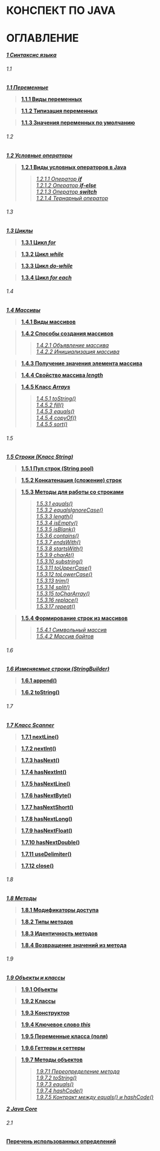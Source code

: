 # **КОНСПЕКТ ПО JAVA**

# ОГЛАВЛЕНИЕ

[***1 Синтаксис языка***](/conspect/1.md/#1-синтаксис-языка)

###### 1.1

[***1.1 Переменные***](/conspect/1.md/#11-переменные)

> [**1.1.1 Виды переменных**](/conspect/1.md/#111-виды-переменных)  

> [**1.1.2 Типизация переменных**](/conspect/1.md/#112-типизация-переменных)  

> [**1.1.3 Значения переменных по умолчанию**](/conspect/1.md/#113-значения-переменных-по-умолчанию)

###### 1.2

[***1.2 Условные операторы***](/conspect/1.md/#12-условные-операторы)

> [**1.2.1 Виды условных операторов в Java**](/conspect/1.md/#121-виды-условных-операторов-в-java)
> > [_1.2.1.1 Оператор ***if***_](/conspect/1.md/#1211-оператор-if)  
> > [_1.2.1.2 Оператор ***if-else***_](/conspect/1.md/#1212-оператор-if-else)  
> > [_1.2.1.3 Оператор ***switch***_](/conspect/1.md/#1213-оператор-switch)  
> > [_1.2.1.4 Тернарный оператор_](/conspect/1.md/#1214-тернарный-оператор)

###### 1.3

[***1.3 Циклы***](/conspect/1.md/#13-циклы)

> [**1.3.1 Цикл _for_**](/conspect/1.md/#131-цикл-for)  

> [**1.3.2 Цикл _while_**](/conspect/1.md/#132-цикл-while)  

> [**1.3.3 Цикл _do-while_**](/conspect/1.md/#133-цикл-do-while)  

> [**1.3.4 Цикл _for each_**](/conspect/1.md/#134-цикл-for-each)

###### 1.4

[***1.4 Массивы***](/conspect/1.md/#14-массивы)

> [**1.4.1 Виды массивов**](/conspect/1.md/#141-виды-массивов)  

> [**1.4.2 Способы создания массивов**](/conspect/1.md/#142-способы-создания-массивов)
> > [_1.4.2.1 Объявление массива_](/conspect/1.md/#1421-объявление-массива)  
> > [_1.4.2.2 Инициализация массива_](/conspect/1.md/#1422-инициализация-массива)  

> [**1.4.3 Получение значения элемента массива**](/conspect/1.md/#143-получение-значения-элемента-массива)  

> [**1.4.4 Свойство массива _length_**](/conspect/1.md/#144-свойство-массива-length)  

> [**1.4.5 Класс _Arrays_**](/conspect/1.md/#145-класс-arrays)  
> > [_1.4.5.1 toString()_](/conspect/1.md/#1451-tostring)  
> > [_1.4.5.2 fill()_](/conspect/1.md/#1452-fill)  
> > [_1.4.5.3 equals()_](/conspect/1.md/#1453-equals)  
> > [_1.4.5.4 copyOf()_](/conspect/1.md/#1454-copyof)  
> > [_1.4.5.5 sort()_](/conspect/1.md/#1455-sort)

###### 1.5

[***1.5 Строки (Класс String)***](/conspect/1.md/#15-строки-класс-string)

> [**1.5.1 Пул строк (String pool)**](/conspect/1.md/#151-пул-строк-string-pool)  

> [**1.5.2 Конкатенация (сложение) строк**](/conspect/1.md/#152-конкатенация-сложение-строк)  

> [**1.5.3 Методы для работы со строками**](/conspect/1.md/#153-методы-для-работы-со-строками)
> > [_1.5.3.1 equals()_](/conspect/1.md/#1531-equals)  
> > [_1.5.3.2 equalsIgnoreCase()_](/conspect/1.md/#1532-equalsignorecase)  
> > [_1.5.3.3 length()_](/conspect/1.md/#1533-length)  
> > [_1.5.3.4 isEmpty()_](/conspect/1.md/#1534-isempty)  
> > [_1.5.3.5 isBlank()_](/conspect/1.md/#1535-isblank)  
> > [_1.5.3.6 contains()_](/conspect/1.md/#1536-contains)  
> > [_1.5.3.7 endsWith()_](/conspect/1.md/#1537-endswith)  
> > [_1.5.3.8 startsWith()_](/conspect/1.md/#1538-startswith)  
> > [_1.5.3.9 charAt()_](/conspect/1.md/#1539-charat)  
> > [_1.5.3.10 substring()_](/conspect/1.md/#15310-substring)  
> > [_1.5.3.11 toUpperCase()_](/conspect/1.md/#15311-touppercase)  
> > [_1.5.3.12 toLowerCase()_](/conspect/1.md/#15312-tolowercase)  
> > [_1.5.3.13 trim()_](/conspect/1.md/#15313-trim)  
> > [_1.5.3.14 split()_](/conspect/1.md/#15314-split)  
> > [_1.5.3.15 toCharArray()_](/conspect/1.md/#15315-tochararray)  
> > [_1.5.3.16 replace()_](/conspect/1.md/#15316-replace)  
> > [_1.5.3.17 repeat()_](/conspect/1.md/#15317-repeat)

> [**1.5.4 Формирование строк из массивов**](/conspect/1.md/#154-формирование-строк-из-массивов)
> > [_1.5.4.1 Символьный массив_](/conspect/1.md/#1541-символьный-массив)  
> > [_1.5.4.2 Массив байтов_](/conspect/1.md/#1542-массив-байтов)

###### 1.6

[***1.6 Изменяемые строки (StringBuilder)***](/conspect/1.md/#16-изменяемые-строки-stringbuilder)

> [**1.6.1 append()**](/conspect/1.md/#161-append)  

> [**1.6.2 toString()**](/conspect/1.md/#162-tostring)

###### 1.7

[***1.7 Класс Scanner***](/conspect/1.md/#17-класс-scanner)

> [**1.7.1 nextLine()**](/conspect/1.md/#171-nextline)  

> [**1.7.2 nextInt()**](/conspect/1.md/#172-nextint)  

> [**1.7.3 hasNext()**](/conspect/1.md/#173-hasnext)  

> [**1.7.4 hasNextInt()**](/conspect/1.md/#174-hasnextint)  

> [**1.7.5 hasNextLine()**](/conspect/1.md/#175-hasnextline)  

> [**1.7.6 hasNextByte()**](/conspect/1.md/#176-hasnextbyte)  

> [**1.7.7 hasNextShort()**](/conspect/1.md/#177-hasnextshort)  

> [**1.7.8 hasNextLong()**](/conspect/1.md/#178-hasnextlong)  

> [**1.7.9 hasNextFloat()**](/conspect/1.md/#179-hasnextfloat)  

> [**1.7.10 hasNextDouble()**](/conspect/1.md/#1710-hasnextdouble)  

> [**1.7.11 useDelimiter()**](/conspect/1.md/#1711-usedelimiter)  

> [**1.7.12 close()**](/conspect/1.md/#1712-close)

###### 1.8

[***1.8 Методы***](/conspect/1.md/#18-методы)

> [**1.8.1 Модификаторы доступа**](/conspect/1.md/#181-модификаторы-доступа)  

> [**1.8.2 Типы методов**](/conspect/1.md/#182-типы-методов)  

> [**1.8.3 Идентичность методов**](/conspect/1.md/#183-идентичность-методов)  

> [**1.8.4 Возвращение значений из метода**](/conspect/1.md/#184-возвращение-значений-из-метода)

###### 1.9

[***1.9 Объекты и классы***](/conspect/1.md/#19-объекты-и-классы)

> [**1.9.1 Объекты**](/conspect/1.md/#191-объекты)  

> [**1.9.2 Классы**](/conspect/1.md/#192-классы)  

> [**1.9.3 Конструктор**](/conspect/1.md/#193-конструктор)  

> [**1.9.4 Ключевое слово _this_**](/conspect/1.md/#194-ключевое-слово-this)  

> [**1.9.5 Переменные класса (поля)**](/conspect/1.md/#195-переменные-класса-поля)  

> [**1.9.6 Геттеры и сеттеры**](/conspect/1.md/#196-геттеры-и-сеттеры)  

> [**1.9.7 Методы объектов**](/conspect/1.md/#197-методы-объектов)
> > [_1.9.7.1 Переопределение метода_](/conspect/1.md/#1971-переопределение-метода)  
> > [_1.9.7.2 toString()_](/conspect/1.md/#1972-tostring)  
> > [_1.9.7.3 equals()_](/conspect/1.md/#1973-equals)  
> > [_1.9.7.4 hashCode()_](/conspect/1.md/#1974-hashcode)  
> > [_1.9.7.5 Контракт между equals() и hashCode()_](/conspect/1.md/#1975-контракт-между-equals-и-hashcode)

[***2 Java Core***](/conspect/2.md/#2-java-core)

###### 2.1

[**Перечень использованных определений**](/conspect/definitions.md/#перечень-использованных-определений)